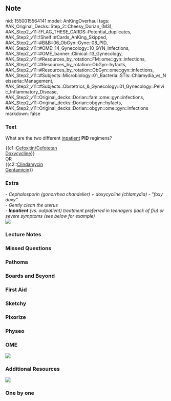 ## Note
nid: 1550015564141
model: AnKingOverhaul
tags: #AK_Original_Decks::Step_2::Cheesy_Dorian_(M3), #AK_Step2_v11::!FLAG_THESE_CARDS::Potential_duplicates, #AK_Step2_v11::!Shelf::#Cards_AnKing_Skipped, #AK_Step2_v11::#B&B::06_ObGyn::Gyne::08_PID, #AK_Step2_v11::#OME::14_Gynecology::10_GYN_Infections, #AK_Step2_v11::#OME_banner::Clinical::13_Gynecology, #AK_Step2_v11::#Resources_by_rotation::FM::ome::gyn::infections, #AK_Step2_v11::#Resources_by_rotation::ObGyn::hyfacts, #AK_Step2_v11::#Resources_by_rotation::ObGyn::ome::gyn::infections, #AK_Step2_v11::#Subjects::Microbiology::01_Bacteria::STIs::Chlamydia_vs_Neisseria::Management, #AK_Step2_v11::#Subjects::Obstetrics_&_Gynecology::01_Gynecology::Pelvic_Inflammatory_Disease, #AK_Step2_v11::Original_decks::Dorian::fam::ome::gyn::infections, #AK_Step2_v11::Original_decks::Dorian::obgyn::hyfacts, #AK_Step2_v11::Original_decks::Dorian::obgyn::ome::gyn::infections
markdown: false

### Text
What are the two different <u>inpatient</u> <b>PID</b> regimens?
<div>
  {{c1::<u>Cefoxitin/Cefotetan</u>
</div>
<div>
  <u>Doxycycline</u>}}
</div>
<div>
  OR
</div>
<div>
  {{c2::<u>Clindamycin</u>
</div>
<div>
  <u>Gentamicin</u>}}
</div>

### Extra
<div>
  <div>
    <i>- Cephalosporin (gonorrhea chandelier) + doxycycline
    (chlamydia) - "foxy doxy"</i>
  </div>
  <div>
    <i>- Gently clean the uterus</i>
  </div>
  <div>
    <i>- <b>Inpatient</b> (vs. outpatient) treatment preferred in
    teenagers (lack of f/u) or severe symptoms (see below for
    example)</i>
  </div>
</div><img src="i%20suk.png" class="resizer">

### Lecture Notes


### Missed Questions


### Pathoma


### Boards and Beyond


### First Aid


### Sketchy


### Pixorize


### Physeo


### OME
<div class="ome-widget">
  <a href=
  "https://onlinemeded.org/spa/gynecology?ref=anki"><img src=
  "_OME_AnkiFlashcards_Topic_2.png"></a>
</div>

### Additional Resources
<div style="display: inline !important;">
  <i><img src="paste-3067598786789377.jpg" class="resizer"></i>
</div>

### One by one

